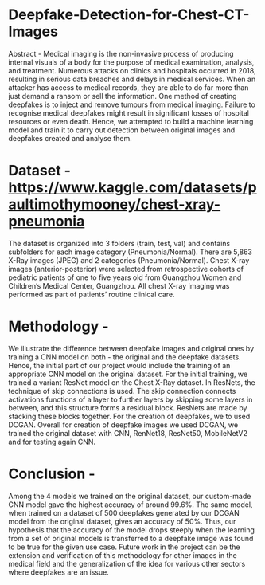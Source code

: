 # Deepfake-Detection-for-Chest-CT-Images

Abstract - Medical imaging is the non-invasive process of producing internal visuals of a body for the purpose of medical examination, analysis, and treatment. Numerous attacks on clinics and hospitals occurred in 2018, resulting in serious data breaches and delays in medical services. When an attacker has access to medical records, they are able to do far more than just demand a ransom or sell the information. One method of creating deepfakes is to inject and remove tumours from medical imaging. Failure to recognise medical deepfakes might result in significant losses of hospital resources or even death. Hence, we attempted to build a machine learning model and train it to carry out detection between original images and deepfakes created and analyse them. 

# Dataset - https://www.kaggle.com/datasets/paultimothymooney/chest-xray-pneumonia

The dataset is organized into 3 folders (train, test, val) and contains subfolders for each image category (Pneumonia/Normal). There are 5,863 X-Ray images (JPEG) and 2 categories (Pneumonia/Normal).
Chest X-ray images (anterior-posterior) were selected from retrospective cohorts of pediatric patients of one to five years old from Guangzhou Women and Children’s Medical Center, Guangzhou. All chest X-ray imaging was performed as part of patients’ routine clinical care.

# Methodology -

We illustrate the difference between deepfake images and original ones by training a CNN model on both - the original and the deepfake datasets. Hence, the initial part of our project would include the training of an appropriate CNN model on the original dataset. For the initial training, we trained a variant ResNet model on the Chest X-Ray dataset. In ResNets, the technique of skip connections is used. The skip connection connects activations functions of a layer to further layers by skipping some layers in between, and this structure forms a residual block. ResNets are made by stacking these blocks together. For the creation of deepfakes, we to used DCGAN. Overall for creation of deepfake images we used DCGAN, we trained the original dataset with CNN, RenNet18, ResNet50, MobileNetV2 and for testing again CNN.

# Conclusion - 

Among the 4 models we trained on the original dataset, our custom-made CNN model gave the highest accuracy of around 99.6%. The same model, when trained on a dataset of 500 deepfakes generated by our DCGAN model from the original dataset, gives an accuracy of 50%. Thus, our hypothesis that the accuracy of the model drops steeply when the learning from a set of original models is transferred to a deepfake image was found to be true for the given use case. Future work in the project can be the extension and verification of this methodology for other images in the medical field and the generalization of the idea for various other sectors where deepfakes are an issue. 





